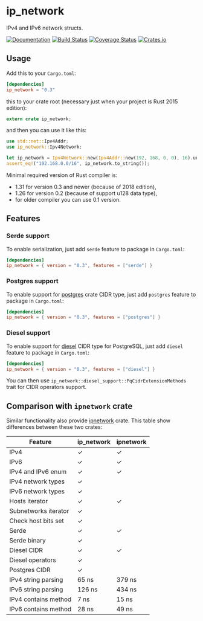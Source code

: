 ip_network
========

IPv4 and IPv6 network structs.

[![Documentation](https://docs.rs/ip_network/badge.svg)](https://docs.rs/ip_network)
[![Build Status](https://travis-ci.org/JakubOnderka/ip_network.svg?branch=master)](https://travis-ci.org/JakubOnderka/ip_network)
[![Coverage Status](https://coveralls.io/repos/github/JakubOnderka/ip_network/badge.svg?branch=master)](https://coveralls.io/github/JakubOnderka/ip_network?branch=master)
[![Crates.io](https://img.shields.io/crates/v/ip_network.svg)](https://crates.io/crates/ip_network)

## Usage

Add this to your `Cargo.toml`:

```toml
[dependencies]
ip_network = "0.3"
```

this to your crate root (necessary just when your project is Rust 2015 edition):

```rust
extern crate ip_network;
```

and then you can use it like this:

```rust
use std::net::Ipv4Addr;
use ip_network::Ipv4Network;

let ip_network = Ipv4Network::new(Ipv4Addr::new(192, 168, 0, 0), 16).unwrap();
assert_eq!("192.168.0.0/16", ip_network.to_string());
```

Minimal required version of Rust compiler is:
- 1.31 for version 0.3 and newer (because of 2018 edition),
- 1.26 for version 0.2 (because of support u128 data type),
- for older compiler you can use 0.1 version.   

## Features
### Serde support

To enable serialization, just add `serde` feature to package in `Cargo.toml`:

```toml
[dependencies]
ip_network = { version = "0.3", features = ["serde"] }
``` 

### Postgres support

To enable support for [postgres](https://github.com/sfackler/rust-postgres) crate CIDR type, just add `postgres` feature to package in `Cargo.toml`:

```toml
[dependencies]
ip_network = { version = "0.3", features = ["postgres"] }
``` 

### Diesel support

To enable support for [diesel](https://diesel.rs) CIDR type for PostgreSQL, just add `diesel` feature to package in `Cargo.toml`:

```toml
[dependencies]
ip_network = { version = "0.3", features = ["diesel"] }
``` 

You can then use `ip_network::diesel_support::PqCidrExtensionMethods` trait for CIDR operators support.

## Comparison with `ipnetwork` crate

Similar functionality also provide [ipnetwork](https://github.com/achanda/ipnetwork) crate. This table show differences between these two crates:


| Feature              | ip_network | ipnetwork |
|----------------------|------------|-----------|
| IPv4                 |      ✓     |     ✓     |
| IPv6                 |      ✓     |     ✓     |
| IPv4 and IPv6 enum   |      ✓     |     ✓     |
| IPv4 network types   |      ✓     |           |
| IPv6 network types   |      ✓     |           |
| Hosts iterator       |      ✓     |     ✓     | 
| Subnetworks iterator |      ✓     |           |
| Check host bits set  |      ✓     |           |
| Serde                |      ✓     |     ✓     |
| Serde binary         |      ✓     |           |
| Diesel CIDR          |      ✓     |     ✓     |
| Diesel operators     |      ✓     |           |
| Postgres CIDR        |      ✓     |           |
| IPv4 string parsing  | 65 ns      | 379 ns    |
| IPv6 string parsing  | 126 ns     | 434 ns    |
| IPv4 contains method | 7 ns       | 15 ns     |
| IPv6 contains method | 28 ns      | 49 ns     |

